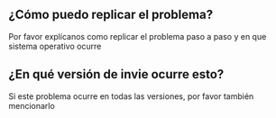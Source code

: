 ## ¿Cómo puedo replicar el problema?
Por favor explícanos como replicar el problema paso a paso y en que sistema operativo ocurre
## ¿En qué versión de invie ocurre esto?
Si este problema ocurre en todas las versiones, por favor también mencionarlo
